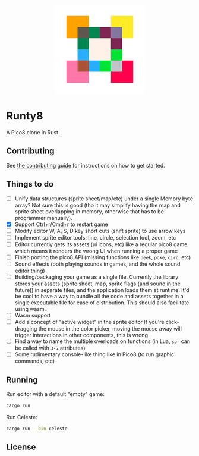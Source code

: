 <p align="center">
  <img src="img/logo.png" alt="Runty8 Logo" />
</p>

# Runty8

A Pico8 clone in Rust.

## Contributing

See [the contributing guide](./CONTRIBUTING.md) for instructions on how to get started.

## Things to do

- [ ] Unify data structures (sprite sheet/map/etc) under a single Memory byte array?
      Not sure this is good (tho it may simplify having the map and sprite sheet overlapping in memory, otherwise that has to be programmer manually).
- [x] Support Ctrl+r/Cmd+r to restart game
- [ ] Modify editor W, A, S, D key short cuts (shift sprite) to use arrow keys
- [ ] Implement sprite editor tools: line, circle, selection tool, zoom, etc
- [ ] Editor currently gets its assets (ui icons, etc) like a regular pico8 game, which means it renders the wrong UI when running a proper game
- [ ] Finish porting the pico8 API (missing functions like `peek`, `poke`, `circ`, etc)
- [ ] Sound effects (both playing sounds in games, and the whole sound editor thing)
- [ ] Building/packaging your game as a single file.
      Currently the library stores your assets (sprite sheet, map, sprite flags (and sound in the future))
      in separate files, and the application loads them at runtime.
      It'd be cool to have a way to bundle all the code and assets together in a single executable file for ease of distribution.
      This should also facilitate using wasm.
- [ ] Wasm support
- [ ] Add a concept of "active widget" in the sprite editor
      If you're click-dragging the mouse in the color picker, moving the mouse away will trigger interactions in other components, this is wrong
- [ ] Find a way to name the multiple overloads on functions (in Lua, `spr` can be called with `3-7` attributes)
- [ ] Some rudimentary console-like thing like in Pico8 (to run graphic commands, etc)

## Running

Run editor with a default "empty" game:

```bash
cargo run
```

Run Celeste:

```bash
cargo run --bin celeste
```

## License
